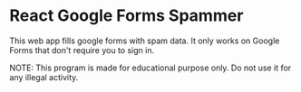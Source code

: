# React Google Forms Spammer

This web app fills google forms with spam data. It only works on Google Forms that don't require you to sign in.

NOTE: This program is made for educational purpose only. Do not use it for any illegal activity.
